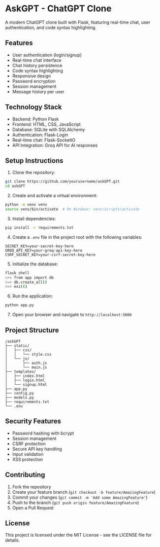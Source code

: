 # AskGPT - ChatGPT Clone

A modern ChatGPT clone built with Flask, featuring real-time chat, user authentication, and code syntax highlighting.

## Features

- User authentication (login/signup)
- Real-time chat interface
- Chat history persistence
- Code syntax highlighting
- Responsive design
- Password encryption
- Session management
- Message history per user

## Technology Stack

- Backend: Python Flask
- Frontend: HTML, CSS, JavaScript
- Database: SQLite with SQLAlchemy
- Authentication: Flask-Login
- Real-time chat: Flask-SocketIO
- API Integration: Groq API for AI responses

## Setup Instructions

1. Clone the repository:
```bash
git clone https://github.com/yourusername/askGPT.git
cd askGPT
```

2. Create and activate a virtual environment:
```bash
python -m venv venv
source venv/bin/activate  # On Windows: venv\Scripts\activate
```

3. Install dependencies:
```bash
pip install -r requirements.txt
```

4. Create a `.env` file in the project root with the following variables:
```
SECRET_KEY=your-secret-key-here
GROQ_API_KEY=your-groq-api-key-here
CSRF_SECRET_KEY=your-csrf-secret-key-here
```

5. Initialize the database:
```bash
flask shell
>>> from app import db
>>> db.create_all()
>>> exit()
```

6. Run the application:
```bash
python app.py
```

7. Open your browser and navigate to `http://localhost:5000`

## Project Structure

```
/askGPT
├── static/
│   ├── css/
│   │   └── style.css
│   └── js/
│       ├── auth.js
│       └── main.js
├── templates/
│   ├── index.html
│   ├── login.html
│   └── signup.html
├── app.py
├── config.py
├── models.py
├── requirements.txt
└── .env
```

## Security Features

- Password hashing with bcrypt
- Session management
- CSRF protection
- Secure API key handling
- Input validation
- XSS protection

## Contributing

1. Fork the repository
2. Create your feature branch (`git checkout -b feature/AmazingFeature`)
3. Commit your changes (`git commit -m 'Add some AmazingFeature'`)
4. Push to the branch (`git push origin feature/AmazingFeature`)
5. Open a Pull Request

## License

This project is licensed under the MIT License - see the LICENSE file for details. 